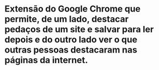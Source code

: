 # Extensão do Google Chrome que permite, de um lado, destacar pedaços de um site e salvar para ler depois e do outro lado ver o que outras pessoas destacaram nas páginas da internet.
